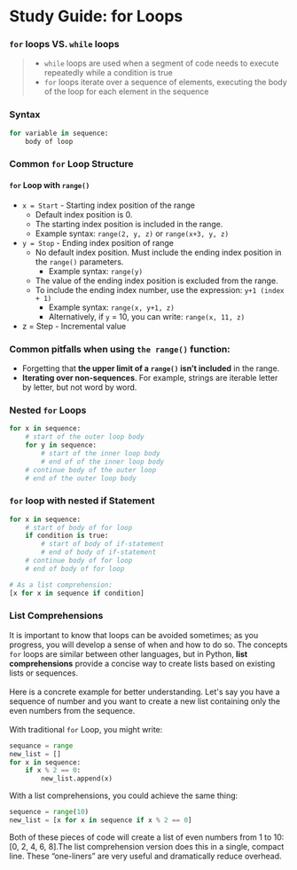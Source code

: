 # Study Guide: for Loops
### ```for``` loops VS. ```while``` loops
> * ```while``` loops are used when a segment of code needs to execute repeatedly while a condition is true
> * ```for``` loops iterate over a sequence of elements, executing the body of the loop for each element in the sequence
### Syntax
```python 
for variable in sequence: 
    body of loop
```
### Common ```for``` Loop Structure
#### ```for``` Loop with ```range()```
* ```x = Start``` - Starting index position of the range
    * Default index position is 0.
    * The starting index position is included in the range.
    * Example syntax: ```range(2, y, z)``` or ```range(x+3, y, z)``` 
* ```y = Stop``` - Ending index position of range
    * No default index position. Must include the ending index position in the ```range()``` parameters.
        * Example syntax: ```range(y)```
    * The value of the ending index position is excluded from the range.
    * To include the ending index number, use the expression: ```y+1 (index + 1)```
        * Example syntax: ```range(x, y+1, z)```
        * Alternatively, if ```y``` = 10, you can write: ```range(x, 11, z)```
* z = Step - Incremental value
### Common pitfalls when using ```the range()``` function:
* Forgetting that **the upper limit of a ```range()``` isn’t included** in the range.
* **Iterating over non-sequences**. For example, strings are iterable letter by letter, but not word by word. 
### Nested ```for``` Loops
```python
for x in sequence:
    # start of the outer loop body
    for y in sequence:
        # start of the inner loop body
        # end of of the inner loop body
    # continue body of the outer loop
    # end of the outer loop body
```
### ```for``` loop with nested if Statement
```python
for x in sequence:
    # start of body of for loop
    if condition is true:
        # start of body of if-statement
        # end of body of if-statement
    # continue body of for loop
    # end of body of for loop

# As a list comprehension:
[x for x in sequence if condition]
```
### List Comprehensions
It is important to know that loops can be avoided sometimes; as you progress, you will develop a sense of when and how to do so. The concepts ```for``` loops are similar between other languages, but in Python, **list comprehensions** provide a concise way to create lists based on existing lists or sequences. <br><br>
Here is a concrete example for better understanding. Let's say you have a sequence of number and you want to create a new list containing only the even numbers from the sequence.<br><br>
With traditional ```for``` Loop, you might write:
```python
sequance = range
new_list = []
for x in sequence:
    if x % 2 == 0:
        new_list.append(x)
```
With a list comprehensions, you could achieve the same thing:
```python
sequence = range(10)
new_list = [x for x in sequence if x % 2 == 0]
```
Both of these pieces of code will create a list of even numbers from 1 to 10: [0, 2, 4, 6, 8].The list comprehension version does this in a single, compact line. These “one-liners” are very useful and dramatically reduce overhead.